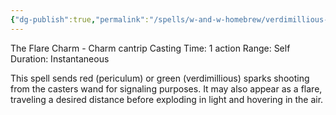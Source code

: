 ```yaml
---
{"dg-publish":true,"permalink":"/spells/w-and-w-homebrew/verdimillious-or-periculum/"}
---
```


The Flare Charm - Charm cantrip 
Casting Time: 1 action 
Range: Self 
Duration: Instantaneous 

This spell sends red (periculum) or green (verdimillious) sparks shooting from the casters wand for signaling purposes. It may also appear as a flare, traveling a desired distance before exploding in light and hovering in the air. 